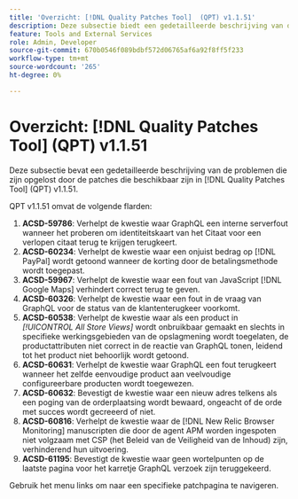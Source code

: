 ```yaml
---
title: 'Overzicht: [!DNL Quality Patches Tool]  (QPT) v1.1.51'
description: Deze subsectie biedt een gedetailleerde beschrijving van de problemen die zijn opgelost door de patches die beschikbaar zijn in  [!DNL Quality Patches Tool]  (QPT) v1.1.51.
feature: Tools and External Services
role: Admin, Developer
source-git-commit: 670b0546f089bdbf572d06765af6a92f8ff5f233
workflow-type: tm+mt
source-wordcount: '265'
ht-degree: 0%

---
```


# Overzicht: [!DNL Quality Patches Tool] (QPT) v1.1.51

Deze subsectie bevat een gedetailleerde beschrijving van de problemen die zijn opgelost door de patches die beschikbaar zijn in [!DNL Quality Patches Tool] (QPT) v1.1.51.

QPT v1.1.51 omvat de volgende flarden:

1. **ACSD-59786**: Verhelpt de kwestie waar GraphQL een interne serverfout wanneer het proberen om identiteitskaart van het Citaat voor een verlopen citaat terug te krijgen terugkeert.
1. **ACSD-60234**: Verhelpt de kwestie waar een onjuist bedrag op [!DNL PayPal] wordt getoond wanneer de korting door de betalingsmethode wordt toegepast.
1. **ACSD-59967**: Verhelpt de kwestie waar een fout van JavaScript [!DNL Google Maps] verhindert correct terug te geven.
1. **ACSD-60326**: Verhelpt de kwestie waar een fout in de vraag van GraphQL voor de status van de klantenterugkeer voorkomt.
1. **ACSD-60538**: Verhelpt de kwestie waar als een product in *[!UICONTROL All Store Views]* wordt onbruikbaar gemaakt en slechts in specifieke werkingsgebieden van de opslagmening wordt toegelaten, de productattributen niet correct in de reactie van GraphQL tonen, leidend tot het product niet behoorlijk wordt getoond.
1. **ACSD-60631**: Verhelpt de kwestie waar GraphQL een fout terugkeert wanneer het zelfde eenvoudige product aan veelvoudige configureerbare producten wordt toegewezen.
1. **ACSD-60632**: Bevestigt de kwestie waar een nieuw adres telkens als een poging van de orderplaatsing wordt bewaard, ongeacht of de orde met succes wordt gecreeerd of niet.
1. **ACSD-60816**: Verhelpt de kwestie waar de [!DNL New Relic Browser Monitoring] manuscripten die door de agent APM worden ingespoten niet volgzaam met CSP (het Beleid van de Veiligheid van de Inhoud) zijn, verhinderend hun uitvoering.
1. **ACSD-61195**: Bevestigt de kwestie waar geen wortelpunten op de laatste pagina voor het karretje GraphQL verzoek zijn teruggekeerd.

Gebruik het menu links om naar een specifieke patchpagina te navigeren.
